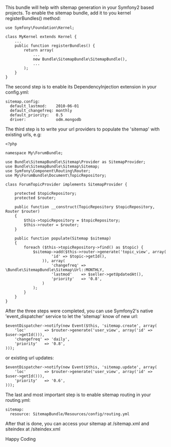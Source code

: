 This bundle will help with sitemap generation in your Symfony2 based projects.
To enable the sitemap bundle, add it to you kernel registerBundles() method:

    use Symfony\Foundation\Kernel;

    class MyKernel extends Kernel {
        ...
        public function registerBundles() {
            return array(
                ...
                new Bundle\SitemapBundle\SitemapBundle(),
                ...
            );
        }
    }

The second step is to enable its DependencyInjection extension in your config.yml:

    sitemap.config:
      default_lastmod:    2010-06-01
      default_changefreq: monthly
      default_priority:   0.5
      driver:             odm.mongodb

The third step is to write your url providers to populate the 'sitemap' with
existing urls, e.g:

    <?php

    namespace My\ForumBundle;

    use Bundle\SitemapBundle\Sitemap\Provider as SitemapProvider;
    use Bundle\SitemapBundle\Sitemap\Sitemap;
    use Symfony\Component\Routing\Router;
    use My\ForumBundle\Document\TopicRepository;

    class ForumTopicProvider implements SitemapProvider {

        protected $topicRepository;
        protected $router;

        public function __construct(TopicRepository $topicRepository, Router $router)
        {
            $this->topicRepository = $topicRepository;
            $this->router = $router;
        }

        public function populate(Sitemap $sitemap)
        {
            foreach ($this->topicRepository->find() as $topic) {
                $sitemap->add($this->router->generate('topic_view', array(
                        'id' => $topic->getId(),
                    )), array(
                        'changefreq' => \Bundle\SitemapBundle\Sitemap\Url::MONTHLY,
                        'lastmod'    => $seller->getUpdatedAt(),
                        'priority'   => '0.8',
                    )
                );
            }
        }
    }

After the three steps were completed, you can use Symfony2's native 'event_dispatcher'
service to let the 'sitemap' know of new url:

    $eventDispatcher->notify(new Event($this, 'sitemap.create', array(
        'loc'        => $router->generate('user_view', array('id' => $user->getId())),
        'changefreq' => 'daily',
        'priority'   => '0.8',
    )));

or existing url updates:

    $eventDispatcher->notify(new Event($this, 'sitemap.update', array(
        'loc'        => $router->generate('user_view', array('id' => $user->getId())),
        'priority'   => '0.6',
    )));

The last and most important step is to enable sitemap routing in your routing.yml:

    sitemap:
      resource: SitemapBundle/Resources/config/routing.yml

After that is done, you can access your sitemap at /sitemap.xml and siteindex at /siteindex.xml

Happy Coding